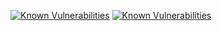 <a href="https://snyk.io/test/npm/bootstrap/5.1.3"><img src="https://snyk.io/test/npm/bootstrap/5.1.3/badge.svg" alt="Known Vulnerabilities" data-canonical-src="https://snyk.io/test/npm/bootstrap/5.1.3" style="max-width:100%;"></a>
<a href="https://snyk.io/test/npm/jquery/3.6.0"><img src="https://snyk.io/test/npm/jquery/3.6.0/badge.svg" alt="Known Vulnerabilities" data-canonical-src="https://snyk.io/test/npm/jquery/3.6.0" style="max-width:100%;"></a>
